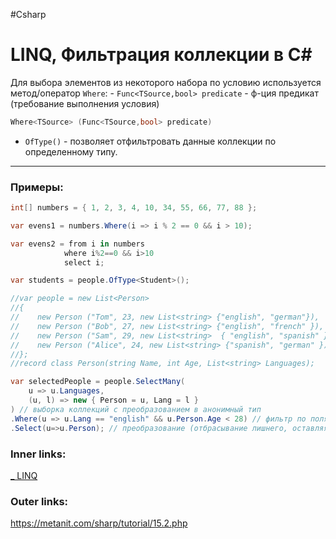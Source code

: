 #Csharp 

# LINQ, Фильтрация коллекции в C#

Для выбора элементов из некоторого набора по условию используется метод/оператор `Where`:
	- `Func<TSource,bool> predicate`  - ф-ция предикат (требование выполнения условия)
```csharp
Where<TSource> (Func<TSource,bool> predicate)
```


- `OfType()` - позволяет отфильтровать данные коллекции по определенному типу.

---
### Примеры:

```csharp
int[] numbers = { 1, 2, 3, 4, 10, 34, 55, 66, 77, 88 };

var evens1 = numbers.Where(i => i % 2 == 0 && i > 10);

var evens2 = from i in numbers
            where i%2==0 && i>10
            select i;
```

```csharp
var students = people.OfType<Student>();
```

```csharp
//var people = new List<Person>
//{
//    new Person ("Tom", 23, new List<string> {"english", "german"}),
//    new Person ("Bob", 27, new List<string> {"english", "french" }),
//    new Person ("Sam", 29, new List<string>  { "english", "spanish" }),
//    new Person ("Alice", 24, new List<string> {"spanish", "german" })
//};
//record class Person(string Name, int Age, List<string> Languages);

var selectedPeople = people.SelectMany(
	u => u.Languages,
    (u, l) => new { Person = u, Lang = l }
) // выборка коллекций с преобразованием в анонимный тип
.Where(u => u.Lang == "english" && u.Person.Age < 28) // фильтр по полям типа
.Select(u=>u.Person); // преобразование (отбрасывание лишнего, оставляя только класс Person)
```

### Inner links:
[_ LINQ](1.%20Languages/C-sharp/Базы%20данных/LINQ/_%20LINQ.md)

### Outer links:
https://metanit.com/sharp/tutorial/15.2.php